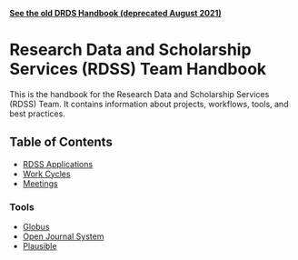 **[See the old DRDS Handbook (deprecated August 2021)](https://github.com/pulibrary/drds-handbook-deprecated)**

# Research Data and Scholarship Services (RDSS) Team Handbook

This is the handbook for the Research Data and Scholarship Services (RDSS) Team.  It contains information about projects, workflows, tools, and best practices.

## Table of Contents

* [RDSS Applications](applications.md)
* [Work Cycles](work_cycles.md)
* [Meetings](meetings.md)

### Tools

* [Globus](globus.md)
* [Open Journal System](ojs.md)
* [Plausible](plausible.md)
